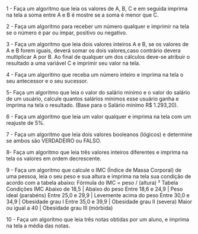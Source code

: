 1 - Faça um algoritmo que leia os valores de A, B, C e em seguida imprima na tela a soma entre A e B é mostre se a soma é menor que C.

2 - Faça um algoritmo para receber um número qualquer e imprimir na tela se o número é par ou ímpar, positivo ou negativo.

3 - Faça um algoritmo que leia dois valores inteiros A e B, se os valores de A e B forem iguais, deverá somar os dois valores,caso contrário devera multiplicar A por B. Ao final de qualquer um dos cálculos deve-se atribuir o resultado a uma variável C e
imprimir seu valor na tela.

4 - Faça um algoritmo que receba um número inteiro e imprima na tela o seu antecessor e o seu sucessor.

5- Faça um algoritmo que leia o valor do salário mínimo e o valor do salário de um usuário, calcule quantos salários mínimos esse usuário ganha e imprima na tela o resultado. (Base para o Salário mínimo R$ 1.293,20).

6 - Faça um algoritmo que leia um valor qualquer e imprima na tela com um reajuste de 5%.

7 - Faça um algoritmo que leia dois valores booleanos (lógicos) e determine se ambos são VERDADEIRO ou FALSO.

8- Faça um algoritmo que leia três valores inteiros diferentes e imprima na tela os valores em ordem decrescente.

9 - Faça um algoritmo que calcule o IMC (Índice de Massa Corporal) de uma pessoa, leia o seu peso e sua altura e imprima na tela sua condição de acordo com a tabela abaixo:
Fórmula do IMC = peso / (altura) ²
Tabela Condições IMC
Abaixo de 18,5   | Abaixo do peso
Entre 18,6 e 24,9 | Peso ideal (parabéns)
Entre 25,0 e 29,9 | Levemente acima do peso
Entre 30,0 e 34,9 | Obesidade grau I
Entre 35,0 e 39,9 | Obesidade grau II (severa)
Maior ou igual a 40 | Obesidade grau III (mórbida)

 10 - Faça um algoritmo que leia três notas obtidas por um aluno, e imprima na tela a média das notas.

